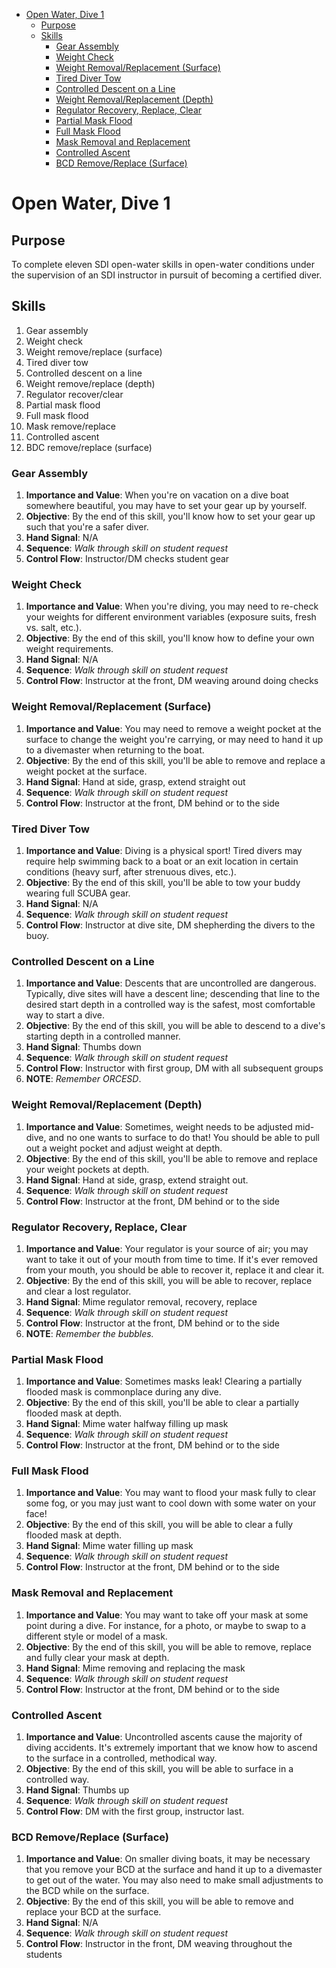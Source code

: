 - [Open Water, Dive 1](#open-water-dive-1)
  - [Purpose](#purpose)
  - [Skills](#skills)
    - [Gear Assembly](#gear-assembly)
    - [Weight Check](#weight-check)
    - [Weight Removal/Replacement (Surface)](#weight-removalreplacement-surface)
    - [Tired Diver Tow](#tired-diver-tow)
    - [Controlled Descent on a Line](#controlled-descent-on-a-line)
    - [Weight Removal/Replacement (Depth)](#weight-removalreplacement-depth)
    - [Regulator Recovery, Replace, Clear](#regulator-recovery-replace-clear)
    - [Partial Mask Flood](#partial-mask-flood)
    - [Full Mask Flood](#full-mask-flood)
    - [Mask Removal and Replacement](#mask-removal-and-replacement)
    - [Controlled Ascent](#controlled-ascent)
    - [BCD Remove/Replace (Surface)](#bcd-removereplace-surface)

# Open Water, Dive 1

## Purpose

To complete eleven SDI open-water skills in open-water conditions under the supervision of an SDI instructor in pursuit of becoming a certified diver.

## Skills

1. Gear assembly
1. Weight check
1. Weight remove/replace (surface)
1. Tired diver tow
1. Controlled descent on a line
1. Weight remove/replace (depth)
1. Regulator recover/clear
1. Partial mask flood
1. Full mask flood
1. Mask remove/replace
1. Controlled ascent
1. BDC remove/replace (surface)

### Gear Assembly

1. **Importance and Value**: When you're on vacation on a dive boat somewhere beautiful, you may have to set your gear up by yourself.
1. **Objective**: By the end of this skill, you'll know how to set your gear up such that you're a safer diver.
1. **Hand Signal**: N/A
1. **Sequence**: *Walk through skill on student request*
1. **Control Flow**: Instructor/DM checks student gear

### Weight Check

1. **Importance and Value**: When you're diving, you may need to re-check your weights for different environment variables (exposure suits, fresh vs. salt, etc.).
1. **Objective**: By the end of this skill, you'll know how to define your own weight requirements.
1. **Hand Signal**: N/A
1. **Sequence**: *Walk through skill on student request*
1. **Control Flow**: Instructor at the front, DM weaving around doing checks

### Weight Removal/Replacement (Surface)

1. **Importance and Value**: You may need to remove a weight pocket at the surface to change the weight you're carrying, or may need to hand it up to a divemaster when returning to the boat.
1. **Objective**: By the end of this skill, you'll be able to remove and replace a weight pocket at the surface.
1. **Hand Signal**: Hand at side, grasp, extend straight out
1. **Sequence**: *Walk through skill on student request*
1. **Control Flow**: Instructor at the front, DM behind or to the side

###  Tired Diver Tow

1. **Importance and Value**: Diving is a physical sport! Tired divers may require help swimming back to a boat or an exit location in certain conditions (heavy surf, after strenuous dives, etc.).
1. **Objective**: By the end of this skill, you'll be able to tow your buddy wearing full SCUBA gear.
1. **Hand Signal**: N/A
1. **Sequence**: *Walk through skill on student request*
1. **Control Flow**: Instructor at dive site, DM shepherding the divers to the buoy.

### Controlled Descent on a Line

1. **Importance and Value**: Descents that are uncontrolled are dangerous. Typically, dive sites will have a descent line; descending that line to the desired start depth in a controlled way is the safest, most comfortable way to start a dive.
1. **Objective**: By the end of this skill, you will be able to descend to a dive's starting depth in a controlled manner.
1. **Hand Signal**: Thumbs down
1. **Sequence**: *Walk through skill on student request*
1. **Control Flow**: Instructor with first group, DM with all subsequent groups
1. **NOTE**: *Remember ORCESD*.

### Weight Removal/Replacement (Depth)

1. **Importance and Value**: Sometimes, weight needs to be adjusted mid-dive, and no one wants to surface to do that! You should be able to pull out a weight pocket and adjust weight at depth.
1. **Objective**: By the end of this skill, you'll be able to remove and replace your weight pockets at depth.
1. **Hand Signal**: Hand at side, grasp, extend straight out.
1. **Sequence**: *Walk through skill on student request*
1. **Control Flow**: Instructor at the front, DM behind or to the side

### Regulator Recovery, Replace, Clear

1. **Importance and Value**: Your regulator is your source of air; you may want to take it out of your mouth from time to time. If it's ever removed from your mouth, you should be able to recover it, replace it and clear it.
1. **Objective**: By the end of this skill, you will be able to recover, replace and clear a lost regulator.
1. **Hand Signal**: Mime regulator removal, recovery, replace
1. **Sequence**: *Walk through skill on student request*
1. **Control Flow**: Instructor at the front, DM behind or to the side
1. **NOTE**: *Remember the bubbles.*

### Partial Mask Flood

1. **Importance and Value**: Sometimes masks leak! Clearing a partially flooded mask is commonplace during any dive.
1. **Objective**: By the end of this skill, you'll be able to clear a partially flooded mask at depth.
1. **Hand Signal**: Mime water halfway filling up mask
1. **Sequence**: *Walk through skill on student request*
1. **Control Flow**: Instructor at the front, DM behind or to the side

### Full Mask Flood

1. **Importance and Value**: You may want to flood your mask fully to clear some fog, or you may just want to cool down with some water on your face!
1. **Objective**: By the end of this skill, you will be able to clear a fully flooded mask at depth.
1. **Hand Signal**: Mime water filling up mask
1. **Sequence**: *Walk through skill on student request*
1. **Control Flow**: Instructor at the front, DM behind or to the side

### Mask Removal and Replacement

1. **Importance and Value**: You may want to take off your mask at some point during a dive. For instance, for a photo, or maybe to swap to a different style or model of a mask.
1. **Objective**: By the end of this skill, you will be able to remove, replace and fully clear your mask at depth.
1. **Hand Signal**: Mime removing and replacing the mask
1. **Sequence**: *Walk through skill on student request*
1. **Control Flow**: Instructor at the front, DM behind or to the side

### Controlled Ascent

1. **Importance and Value**: Uncontrolled ascents cause the majority of diving accidents. It's extremely important that we know how to ascend to the surface in a controlled, methodical way.
1. **Objective**: By the end of this skill, you will be able to surface in a controlled way.
1. **Hand Signal**: Thumbs up
1. **Sequence**: *Walk through skill on student request*
1. **Control Flow**: DM with the first group, instructor last.

### BCD Remove/Replace (Surface)

1. **Importance and Value**: On smaller diving boats, it may be necessary that you remove your BCD at the surface and hand it up to a divemaster to get out of the water. You may also need to make small adjustments to the BCD while on the surface.
1. **Objective**: By the end of this skill, you will be able to remove and replace your BCD at the surface.
1. **Hand Signal**: N/A
1. **Sequence**: *Walk through skill on student request*
1. **Control Flow**: Instructor in the front, DM weaving throughout the students